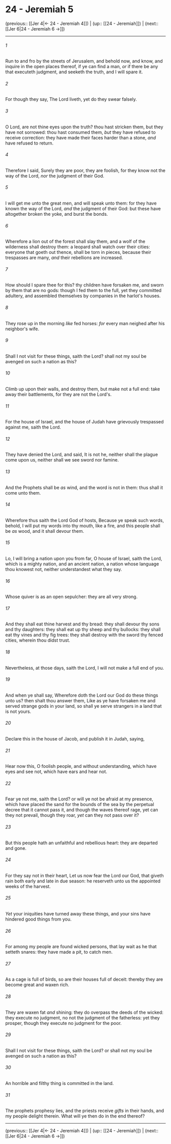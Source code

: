 # 24 - Jeremiah 5

(previous:: [[Jer 4|← 24 - Jeremiah 4]]) | (up:: [[24 - Jeremiah]]) | (next:: [[Jer 6|24 - Jeremiah 6 →]])

***


###### 1 
Run to and fro by the streets of Jerusalem, and behold now, and know, and inquire in the open places thereof, if ye can find a man, _or_ if there be any that executeth judgment, and seeketh the truth, and I will spare it. 

###### 2 
For though they say, The Lord liveth, yet do they swear falsely. 

###### 3 
O Lord, are not thine eyes upon the truth? thou hast stricken them, but they have not sorrowed: thou hast consumed them, _but_ they have refused to receive correction: they have made their faces harder than a stone, _and_ have refused to return. 

###### 4 
Therefore I said, Surely they are poor, they are foolish, for they know not the way of the Lord, _nor_ the judgment of their God. 

###### 5 
I will get me unto the great men, and will speak unto them: for they have known the way of the Lord, _and_ the judgment of their God: but these have altogether broken the yoke, and burst the bonds. 

###### 6 
Wherefore a lion out of the forest shall slay them, and a wolf of the wilderness shall destroy them: a leopard shall watch over their cities: everyone that goeth out thence, shall be torn in pieces, because their trespasses are many, _and_ their rebellions are increased. 

###### 7 
How should I spare thee for this? thy children have forsaken me, and sworn by them that are no gods: though I fed them to the full, yet they committed adultery, and assembled themselves by companies in the harlot's houses. 

###### 8 
They rose up in the morning _like_ fed horses: _for_ every man neighed after his neighbor's wife. 

###### 9 
Shall I not visit for these things, saith the Lord? shall not my soul be avenged on such a nation as this? 

###### 10 
Climb up upon their walls, and destroy them, but make not a full end: take away their battlements, for they are not the Lord's. 

###### 11 
For the house of Israel, and the house of Judah have grievously trespassed against me, saith the Lord. 

###### 12 
They have denied the Lord, and said, It is not he, neither shall the plague come upon us, neither shall we see sword nor famine. 

###### 13 
And the Prophets shall be _as_ wind, and the word is not in them: thus shall it come unto them. 

###### 14 
Wherefore thus saith the Lord God of hosts, Because ye speak such words, behold, I will put my words into thy mouth, like a fire, and this people shall be _as_ wood, and it shall devour them. 

###### 15 
Lo, I will bring a nation upon you from far, O house of Israel, saith the Lord, which is a mighty nation, and an ancient nation, a nation whose language thou knowest not, neither understandest what they say. 

###### 16 
Whose quiver is as an open sepulcher: they are all very strong. 

###### 17 
And they shall eat thine harvest and thy bread: they shall devour thy sons and thy daughters: they shall eat up thy sheep and thy bullocks: they shall eat thy vines and thy fig trees: they shall destroy with the sword thy fenced cities, wherein thou didst trust. 

###### 18 
Nevertheless, at those days, saith the Lord, I will not make a full end of you. 

###### 19 
And when ye shall say, Wherefore doth the Lord our God do these things unto us? then shalt thou answer them, Like as ye have forsaken me and served strange gods in your land, so shall ye serve strangers in a land that is not yours. 

###### 20 
Declare this in the house of Jacob, and publish it in Judah, saying, 

###### 21 
Hear now this, O foolish people, and without understanding, which have eyes and see not, which have ears and hear not. 

###### 22 
Fear ye not me, saith the Lord? or will ye not be afraid at my presence, which have placed the sand for the bounds of the sea by the perpetual decree that it cannot pass it, and though the waves thereof rage, yet can they not prevail, though they roar, _yet_ can they not pass over it? 

###### 23 
But this people hath an unfaithful and rebellious heart: they are departed and gone. 

###### 24 
For they say not in their heart, Let us now fear the Lord our God, that giveth rain both early and late in due season: he reserveth unto us the appointed weeks of the harvest. 

###### 25 
_Yet_ your iniquities have turned away these things, and your sins have hindered good things from you. 

###### 26 
For among my people are found wicked persons, that lay wait as he that setteth snares: they have made a pit, to catch men. 

###### 27 
As a cage is full of birds, so are their houses full of deceit: thereby they are become great and waxen rich. 

###### 28 
They are waxen fat _and_ shining: they do overpass the deeds of the wicked: they execute no judgment, no not the judgment of the fatherless: yet they prosper, though they execute no judgment for the poor. 

###### 29 
Shall I not visit for these things, saith the Lord? or shall not my soul be avenged on such a nation as this? 

###### 30 
An horrible and filthy thing is committed in the land. 

###### 31 
The prophets prophesy lies, and the priests receive _gifts_ in their hands, and my people delight therein. What will ye then do in the end thereof?

***

(previous:: [[Jer 4|← 24 - Jeremiah 4]]) | (up:: [[24 - Jeremiah]]) | (next:: [[Jer 6|24 - Jeremiah 6 →]])
